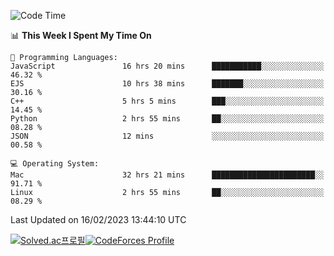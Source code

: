 
<!--START_SECTION:waka-->
![Code Time](http://img.shields.io/badge/Code%20Time-2%2C516%20hrs%209%20mins-blue)

📊 **This Week I Spent My Time On** 

```text
💬 Programming Languages: 
JavaScript               16 hrs 20 mins      ███████████░░░░░░░░░░░░░░   46.32 % 
EJS                      10 hrs 38 mins      ███████░░░░░░░░░░░░░░░░░░   30.16 % 
C++                      5 hrs 5 mins        ███░░░░░░░░░░░░░░░░░░░░░░   14.45 % 
Python                   2 hrs 55 mins       ██░░░░░░░░░░░░░░░░░░░░░░░   08.28 % 
JSON                     12 mins             ░░░░░░░░░░░░░░░░░░░░░░░░░   00.58 % 

💻 Operating System: 
Mac                      32 hrs 21 mins      ███████████████████████░░   91.71 % 
Linux                    2 hrs 55 mins       ██░░░░░░░░░░░░░░░░░░░░░░░   08.29 % 

```


 Last Updated on 16/02/2023 13:44:10 UTC
<!--END_SECTION:waka-->
[![Solved.ac프로필](http://mazassumnida.wtf/api/generate_badge?boj=hckim96)](https://solved.ac/hckim96)[![CodeForces Profile](https://cf.leed.at?id=hckim96)](https://codeforces.com/profile/hckim96)
